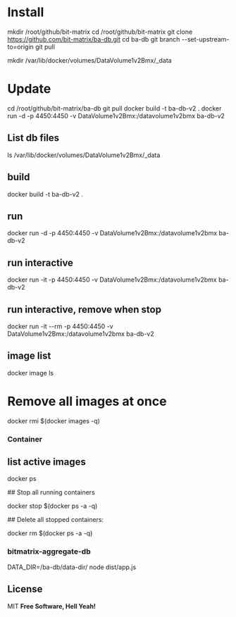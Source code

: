 # Install

mkdir /root/github/bit-matrix
cd /root/github/bit-matrix
git clone https://github.com/bit-matrix/ba-db.git
cd ba-db
git branch --set-upstream-to=origin
git pull

mkdir /var/lib/docker/volumes/DataVolume1v2Bmx/\_data

# Update

cd /root/github/bit-matrix/ba-db
git pull
docker build -t ba-db-v2 .
docker run -d -p 4450:4450 -v DataVolume1v2Bmx:/datavolume1v2bmx ba-db-v2

## List db files

ls /var/lib/docker/volumes/DataVolume1v2Bmx/\_data

## build

docker build -t ba-db-v2 .

## run

docker run -d -p 4450:4450 -v DataVolume1v2Bmx:/datavolume1v2bmx ba-db-v2

## run interactive

docker run -it -p 4450:4450 -v DataVolume1v2Bmx:/datavolume1v2bmx ba-db-v2

## run interactive, remove when stop

docker run -it --rm -p 4450:4450 -v DataVolume1v2Bmx:/datavolume1v2bmx ba-db-v2

## image list

docker image ls

# Remove all images at once

docker rmi $(docker images -q)

### Container

## list active images

docker ps

## Stop all running containers

docker stop $(docker ps -a -q)

## Delete all stopped containers:

docker rm $(docker ps -a -q)

### bitmatrix-aggregate-db

DATA_DIR=/ba-db/data-dir/ node dist/app.js

## License

MIT
**Free Software, Hell Yeah!**
